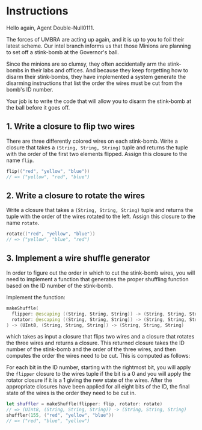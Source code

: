 # Instructions

Hello again, Agent Double-Null0111.

The forces of UMBRA are acting up again, and it is up to you to foil their latest scheme. Our intel branch informs us that those Minions are planning to set off a stink-bomb at the Governor's ball.

Since the minions are so clumsy, they often accidentally arm the stink-bombs in their labs and offices. And because they keep forgetting how to disarm their stink-bombs, they have implemented a system generate the disarming instructions that list the order the wires must be cut from the bomb's ID number.

Your job is to write the code that will allow you to disarm the stink-bomb at the ball before it goes off.

## 1. Write a closure to flip two wires

There are three differently colored wires on each stink-bomb. Write a closure that takes a `(String, String, String)` tuple and returns the tuple with the order of the first two elements flipped. Assign this closure to the name `flip`.

```swift
flip(("red", "yellow", "blue"))
// => ("yellow", "red", "blue")
```

## 2. Write a closure to rotate the wires

Write a closure that takes a `(String, String, String)` tuple and returns the tuple with the order of the wires rotated to the left. Assign this closure to the name `rotate`.

```swift
rotate(("red", "yellow", "blue"))
// => ("yellow", "blue", "red")
```

## 3. Implement a wire shuffle generator

In order to figure out the order in which to cut the stink-bomb wires, you will need to implement a function that generates the proper shuffling function based on the ID number of the stink-bomb.

Implement the function:

```swift
makeShuffle(
  flipper: @escaping ((String, String, String)) -> (String, String, String),
  rotator: @escaping ((String, String, String)) -> (String, String, String)
) -> (UInt8, (String, String, String)) -> (String, String, String)
```

which takes as input a closure that flips two wires and a closure that rotates the three wires and returns a closure. This returned closure takes the ID number of the stink-bomb and the order of the three wires, and then computes the order the wires need to be cut. This is computed as follows:

For each bit in the ID number, starting with the rightmost bit, you will apply the `flipper` closure to the wires tuple if the bit is a 0 and you will apply the rotator closure if it is a 1 giving the new state of the wires. After the appropriate closures have been applied for all eight bits of the ID, the final state of the wires is the order they need to be cut in.

```swift
let shuffler = makeShuffle(flipper: flip, rotator: rotate)
// => (UInt8, (String, String, String)) -> (String, String, String)
shuffler(155, ("red", "yellow", "blue"))
// => ("red", "blue", "yellow")
```
